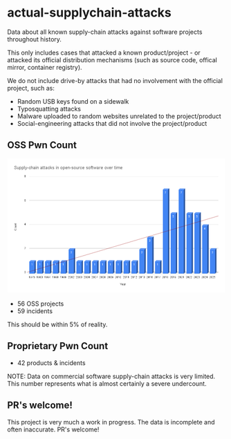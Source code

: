 # actual-supplychain-attacks

Data about all known supply-chain attacks against software projects throughout history.

This only includes cases that attacked a known product/project - or attacked its official distribution mechanisms (such as source code, offical mirror, container registry).

We do not include drive-by attacks that had no involvement with the official project, such as:

- Random USB keys found on a sidewalk
- Typosquatting attacks
- Malware uploaded to random websites unrelated to the project/product
- Social-engineering attacks that did not involve the project/product

## OSS Pwn Count

![OSS supply-chain compromises over time](_research/chart.png)

* 56 OSS projects
* 59 incidents

This should be within 5% of reality.

## Proprietary Pwn Count

* 42 products & incidents

NOTE: Data on commercial software supply-chain attacks is very limited. This number represents what is almost certainly a severe undercount.

## PR's welcome!

This project is very much a work in progress. The data is incomplete and often inaccurate. PR's welcome!
